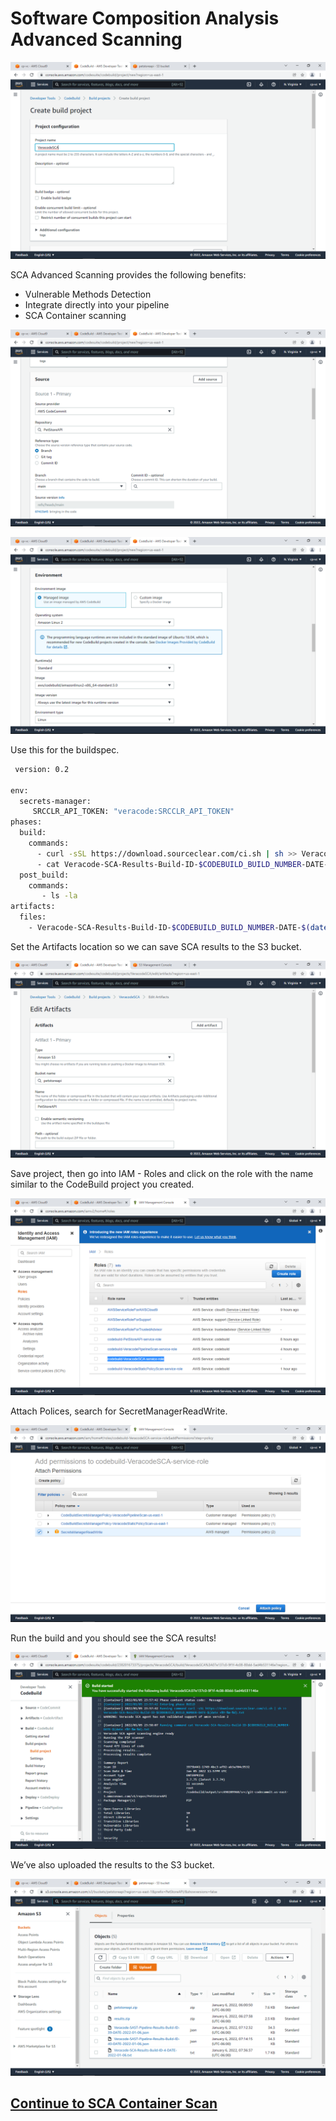 # Software Composition Analysis Advanced Scanning

![AWS Code](images/1-SCA-Agent.png)

SCA Advanced Scanning provides the following benefits:

* Vulnerable Methods Detection 
* Integrate directly into your pipeline
* SCA Container scanning


![AWS Code](images/2-SCA-Agent.png)

![AWS Code](images/3-SCA-Agent.png)

Use this for the buildspec.

```bash
 version: 0.2

env:
  secrets-manager:
     SRCCLR_API_TOKEN: "veracode:SRCCLR_API_TOKEN"
phases:
  build:
    commands:
      - curl -sSL https://download.sourceclear.com/ci.sh | sh >> Veracode-SCA-Results-Build-ID-$CODEBUILD_BUILD_NUMBER-DATE-$(date +%Y-%m-%d).txt
      - cat Veracode-SCA-Results-Build-ID-$CODEBUILD_BUILD_NUMBER-DATE-$(date +%Y-%m-%d).txt
  post_build:
    commands:
       - ls -la
artifacts:
  files:
    - Veracode-SCA-Results-Build-ID-$CODEBUILD_BUILD_NUMBER-DATE-$(date +%Y-%m-%d).txt
```

Set the Artifacts location so we can save SCA results to the S3 bucket.

![AWS Code](images/4-SCA-Agent.png)

Save project, then go into IAM - Roles and click on the role with the name similar to the CodeBuild project you created.

![AWS Code](images/5-SCA-Agent.png)


Attach Polices, search for SecretManagerReadWrite.

![AWS Code](images/6-SCA-Agent.png)

Run the build and you should see the SCA results!

![AWS Code](images/7-SCA-Agent.png)

We’ve also uploaded the results to the S3 bucket.

![AWS Code](images/8-SCA-Agent.png)

## [Continue to SCA Container Scan](/SCA-Container-Scan)